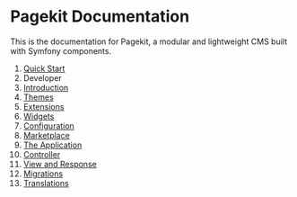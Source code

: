 Pagekit Documentation
=====================

This is the documentation for Pagekit, a modular and lightweight CMS built with
Symfony components.

1. [Quick Start](quickstart.md)
2. Developer
  1. [Introduction](introduction.md)
  2. [Themes](theme.md)
  3. [Extensions](extension.md)
  4. [Widgets](widget.md)
  5. [Configuration](configuration.md)
  6. [Marketplace](marketplace.md)
  7. [The Application](application.md)
  8. [Controller](controller.md)
  9. [View and Response](view-response.md)
  10. [Migrations](migration.md)
  11. [Translations](translation.md)